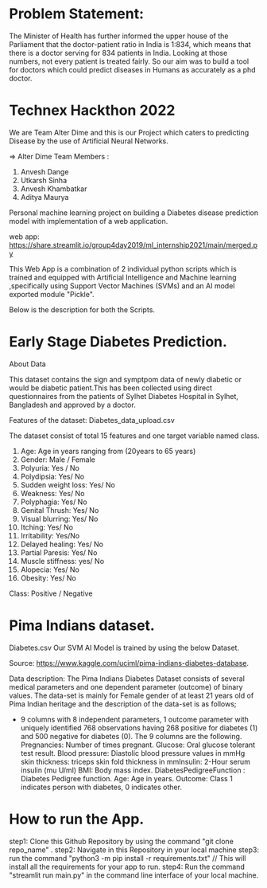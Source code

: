 # Problem Statement:
The Minister of Health has further informed the upper house of the Parliament that the doctor-patient ratio in India is 1:834, which means that there is a doctor serving for 834 patients in India. Looking at those numbers, not every patient is treated fairly. 
So our aim was to build a tool for doctors which could predict diseases in Humans as accurately as a phd doctor.

# Technex Hackthon 2022 

We are Team Alter Dime and this is our Project which caters to predicting Disease by the use of Artificial Neural Networks.

=> Alter Dime Team Members :
1. Anvesh Dange
2. Utkarsh Sinha
3. Anvesh Khambatkar
4. Aditya Maurya

Personal machine learning project on building a Diabetes disease prediction model with implementation of a web application.

web app: https://share.streamlit.io/group4day2019/ml_internship2021/main/merged.py

This Web App is a combination of 2 individual python scripts which is trained and equipped with Artificial Intelligence and Machine learning ,specifically using Support Vector Machines (SVMs) and an AI  model exported module "Pickle".

Below is the description for both the Scripts.

#  Early Stage Diabetes Prediction.

About Data

This dataset contains the sign and symptpom data of newly diabetic or would be diabetic patient.This has been collected using direct questionnaires from the patients of Sylhet Diabetes Hospital in Sylhet, Bangladesh and approved by a doctor.

Features of the dataset: Diabetes_data_upload.csv

The dataset consist of total 15 features and one target variable named class.

1. Age: Age in years ranging from (20years to 65 years)
2. Gender: Male / Female
3. Polyuria: Yes / No
4. Polydipsia: Yes/ No
5. Sudden weight loss: Yes/ No
6. Weakness: Yes/ No
7. Polyphagia: Yes/ No
8. Genital Thrush: Yes/ No
9. Visual blurring: Yes/ No
10. Itching: Yes/ No
11. Irritability: Yes/No
12. Delayed healing: Yes/ No
13. Partial Paresis: Yes/ No
14. Muscle stiffness: yes/ No
15. Alopecia: Yes/ No
16. Obesity: Yes/ No

Class: Positive / Negative

# Pima Indians dataset.

Diabetes.csv
Our SVM AI Model is trained by using the below Dataset.

Source: https://www.kaggle.com/uciml/pima-indians-diabetes-database.


Data description: The Pima Indians Diabetes Dataset consists of several medical parameters and
one dependent parameter (outcome) of binary values. The data-set is mainly for Female gender of at
least 21 years old of Pima Indian heritage and the description of the data-set is as follows;
* 9 columns with 8 independent parameters, 1 outcome parameter with uniquely identified 768
observations having 268 positive for diabetes (1) and 500 negative for diabetes (0).
The 9 columns are the following.
Pregnancies: Number of times pregnant.
Glucose: Oral glucose tolerant test result.
Blood pressure: Diastolic blood pressure values in mmHg
skin thickness: triceps skin fold thickness in mmInsulin: 2-Hour serum insulin (mu U/ml)
BMI: Body mass index.
DiabetesPedigreeFunction : Diabetes Pedigree function.
Age: Age in years.
Outcome: Class 1 indicates person with diabetes, 0 indicates other.

# How to run the App.

step1: Clone this Github Repository by using the command "git clone repo_name" .
step2: Navigate in this Repository in your local machine
step3: run the command "python3 -m pip install -r requirements.txt" 
// This will install all the requirements for your app to run.
step4: Run the command "streamlit run main.py" in the command line interface of your local machine.








